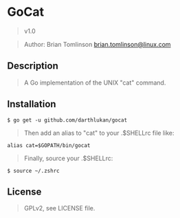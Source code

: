 GoCat
=====

> v1.0

> Author: Brian Tomlinson <brian.tomlinson@linux.com>


Description
-----
> A Go implementation of the UNIX "cat" command.


Installation
-----

```
$ go get -u github.com/darthlukan/gocat
```

> Then add an alias to "cat" to your .$SHELLrc file like:

```
alias cat=$GOPATH/bin/gocat
```

> Finally, source your .$SHELLrc:

```
$ source ~/.zshrc
```

License
-----

> GPLv2, see LICENSE file.

